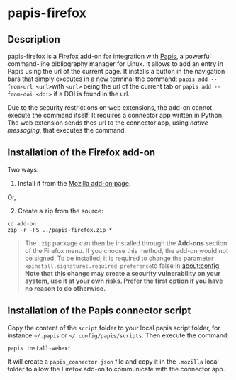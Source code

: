 # papis-firefox

## Description

papis-firefox is a Firefox add-on for integration with [Papis](https://github.com/papis/papis), a powerful command-line bibliography manager for Linux.
It allows to add an entry in Papis using the url of the current page.
It installs a button in the navigation bars that simply executes in a new terminal the command:
`papis add --from-url <url>`with <url> `<url>` being the url of the current tab or `papis add --from-doi <doi>` if a DOI is found in the url.
  
Due to the security restrictions on web extensions, the add-on cannot execute the command itself.
It requires a connector app written in Python.
The web extension sends thes url to the connector app, using *native messaging*, that executes the command.



## Installation of the Firefox add-on

Two ways:

1. Install it from the [Mozilla add-on page](https://addons.mozilla.org/addon/papis-connector/).

Or,

2. Create a zip from the source:
```
cd add-on
zip -r -FS ../papis-firefox.zip *
```
>The `.zip` package can then be installed through the **Add-ons** section of the Firefox menu.
If you choose this method, the add-on would not be signed.
To be installed, it is required to change the parameter `xpinstall.signatures.required preference`to false in [about:config](about:config). 
**Note that this change may create a security vulnerability on your system, use it at your own risks. Prefer the first option if you have no reason to do otherwise.**

## Installation of the Papis connector script

Copy the content of the `script` folder to your local papis script folder, for instance `~/.papis` or `~/.config/papis/scripts`.
Then execute the command:

```
papis install-webext
```
It will create a `papis_connector.json` file and copy it in the `.mozilla` local folder to allow the Firefox add-on to communicate with the connector app.
